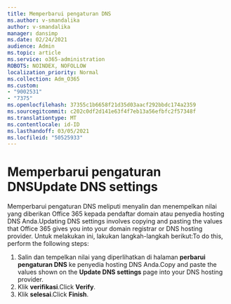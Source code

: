 ```yaml
---
title: Memperbarui pengaturan DNS
ms.author: v-smandalika
author: v-smandalika
manager: dansimp
ms.date: 02/24/2021
audience: Admin
ms.topic: article
ms.service: o365-administration
ROBOTS: NOINDEX, NOFOLLOW
localization_priority: Normal
ms.collection: Adm_O365
ms.custom:
- "9002531"
- "7375"
ms.openlocfilehash: 37355c1b6658f21d35d03aacf292bbdc174a2359
ms.sourcegitcommit: c202c0df2d141e63f4f7eb13a56efbfc2f57348f
ms.translationtype: MT
ms.contentlocale: id-ID
ms.lasthandoff: 03/05/2021
ms.locfileid: "50525933"
---
```

# <a name="update-dns-settings"></a><span data-ttu-id="dfb83-102">Memperbarui pengaturan DNS</span><span class="sxs-lookup"><span data-stu-id="dfb83-102">Update DNS settings</span></span>

<span data-ttu-id="dfb83-103">Memperbarui pengaturan DNS meliputi menyalin dan menempelkan nilai yang diberikan Office 365 kepada pendaftar domain atau penyedia hosting DNS Anda.</span><span class="sxs-lookup"><span data-stu-id="dfb83-103">Updating DNS settings involves copying and pasting the values that Office 365 gives you into your domain registrar or DNS hosting provider.</span></span> <span data-ttu-id="dfb83-104">Untuk melakukan ini, lakukan langkah-langkah berikut:</span><span class="sxs-lookup"><span data-stu-id="dfb83-104">To do this, perform the following steps:</span></span>

1. <span data-ttu-id="dfb83-105">Salin dan tempelkan nilai yang diperlihatkan di halaman **perbarui pengaturan DNS** ke penyedia hosting DNS Anda.</span><span class="sxs-lookup"><span data-stu-id="dfb83-105">Copy and paste the values shown on the **Update DNS settings** page into your DNS hosting provider.</span></span>
2. <span data-ttu-id="dfb83-106">Klik **verifikasi**.</span><span class="sxs-lookup"><span data-stu-id="dfb83-106">Click **Verify**.</span></span>
3. <span data-ttu-id="dfb83-107">Klik **selesai**.</span><span class="sxs-lookup"><span data-stu-id="dfb83-107">Click **Finish**.</span></span>